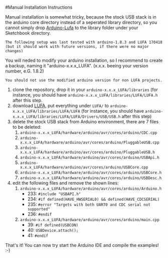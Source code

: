 #Manual Installation Instructions

Manual installation is somewhat tricky, because the stock USB stack is in the arduino core directory instead of a seperated library directory, so you cannot simply drop [Arduino-Lufa] to the library folder under your Sketchbook directory.

    The following setup was last tested with arduino-1.8.3 and LUFA 170418 
    (but it should work with future versions, if there were no major changes)

You will neded to modify your arduino installation, so I recommend to create a backup, naming it "arduino-x.x.x_LUFA". (x.x.x. beeing your version number, e.G. 1.8.2)

    You should not use the modified arduino version for non LUFA projects.


1. clone the repository, drop it in your `arduino-x.x.x_LUFA/libraries` (for instance, you should have `arduino-x.x.x_LUFA/libraries/LUFA/LUFA.h` after this step.
2. download [LUFA], put everything under `LUFA/` to `arduino-x.x.x_LUFA/libraries/LUFA/LUFA` (for instance, you should have `arduino-x.x.x_LUFA/libraries/LUFA/LUFA/Drivers/USB/USB.h` after this step)
3. delete the stock USB stack from Arduino environment, there are 7 files to be deleted:
    1. `arduino-x.x.x_LUFA/hardware/arduino/avr/cores/arduino/CDC.cpp`
    2. `arduino-x.x.x_LUFA/hardware/arduino/avr/cores/arduino/PluggableUSB.cpp`
    3. `arduino-x.x.x_LUFA/hardware/arduino/avr/cores/arduino/PluggableUSB.h`
    4. `arduino-x.x.x_LUFA/hardware/arduino/avr/cores/arduino/USBApi.h`
    5. `arduino-x.x.x_LUFA/hardware/arduino/avr/cores/arduino/USBCore.cpp`
    6. `arduino-x.x.x_LUFA/hardware/arduino/avr/cores/arduino/USBCore.h`
    7. `arduino-x.x.x_LUFA/hardware/arduino/avr/cores/arduino/USBDesc.h`
4. edit the following files and remove the shown lines:
    1. `arduino-x.x.x_LUFA/hardware/arduino/avr/cores/arduino/Arduino.h`
        * 233: `#include "USBAPI.h"`
        * 234: `#if defined(HAVE_HWSERIAL0) && defined(HAVE_CDCSERIAL)`
        * 235: `#error "Targets with both UART0 and CDC serial not supported"`
        * 236: `#endif`
    2. `arduino-x.x.x_LUFA/hardware/arduino/avr/cores/arduino/main.cpp`
        * 39: `#if defined(USBCON)`
        * 40: `USBDevice.attach();`
        * 41: `#endif`

That's it! You can now try start the Arduino IDE and compile the examples! :-)

[LUFA]:http://www.fourwalledcubicle.com/LUFA.php
[Arduino-Lufa]:https://github.com/Palatis/Arduino-Lufa